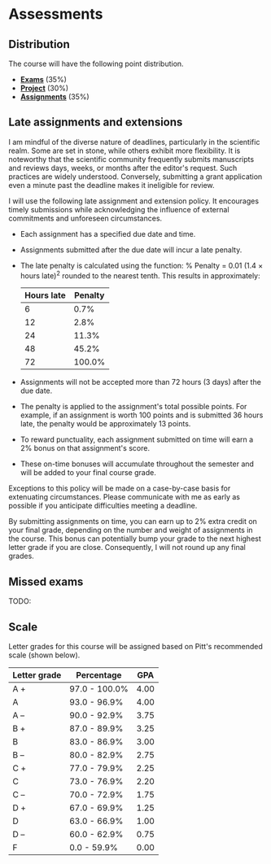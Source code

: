 # Assessments

## Distribution

The course will have the following point distribution.

-   [**Exams**](../../assessments/exams/) (35%)
-   [**Project**](../../assessments/project/) (30%)
-   [**Assignments**](../../assessments/assignments/) (35%)

## Late assignments and extensions

I am mindful of the diverse nature of deadlines, particularly in the scientific realm.
Some are set in stone, while others exhibit more flexibility.
It is noteworthy that the scientific community frequently submits manuscripts and reviews days, weeks, or months after the editor's request.
Such practices are widely understood.
Conversely, submitting a grant application even a minute past the deadline makes it ineligible for review.

I will use the following late assignment and extension policy.
It encourages timely submissions while acknowledging the influence of external commitments and unforeseen circumstances.

-   Each assignment has a specified due date and time.
-   Assignments submitted after the due date will incur a late penalty.
-   The late penalty is calculated using the function: % Penalty = 0.01 (1.4 $\times$ hours late)<sup>2</sup> rounded to the nearest tenth.
    This results in approximately:

    | Hours late | Penalty |
    | ---------- | ------- |
    | 6 | 0.7% |
    | 12 | 2.8% |
    | 24 | 11.3% |
    | 48 | 45.2% |
    | 72 | 100.0% |

-   Assignments will not be accepted more than 72 hours (3 days) after the due date.
-   The penalty is applied to the assignment's total possible points.
    For example, if an assignment is worth 100 points and is submitted 36 hours late, the penalty would be approximately 13 points.
-   To reward punctuality, each assignment submitted on time will earn a 2% bonus on that assignment's score.
-   These on-time bonuses will accumulate throughout the semester and will be added to your final course grade.

Exceptions to this policy will be made on a case-by-case basis for extenuating circumstances.
Please communicate with me as early as possible if you anticipate difficulties meeting a deadline.

By submitting assignments on time, you can earn up to 2% extra credit on your final grade, depending on the number and weight of assignments in the course.
This bonus can potentially bump your grade to the next highest letter grade if you are close.
Consequently, I will not round up any final grades.

## Missed exams

TODO:

## Scale

Letter grades for this course will be assigned based on Pitt's recommended scale (shown below).

| Letter grade | Percentage | GPA |
| ------------ | ---------- | --- |
| A + | 97.0 - 100.0% | 4.00 |
| A | 93.0 - 96.9% | 4.00 |
| A &ndash; | 90.0 - 92.9% | 3.75 |
| B + | 87.0 - 89.9% | 3.25 |
| B | 83.0 - 86.9% | 3.00 |
| B &ndash; | 80.0 - 82.9% | 2.75 |
| C + | 77.0 - 79.9% | 2.25 |
| C | 73.0 - 76.9% | 2.20 |
| C &ndash; | 70.0 - 72.9% | 1.75 |
| D + | 67.0 - 69.9% | 1.25 |
| D | 63.0 - 66.9% | 1.00 |
| D &ndash; | 60.0 - 62.9% | 0.75 |
| F | 0.0 - 59.9% | 0.00 |
